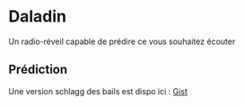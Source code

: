 # Daladin
Un radio-réveil capable de prédire ce vous souhaitez écouter

## Prédiction

Une version schlagg des bails est dispo ici : 
[Gist](https://gist.github.com/Uinelj/440cecd2c5533abbf397)
